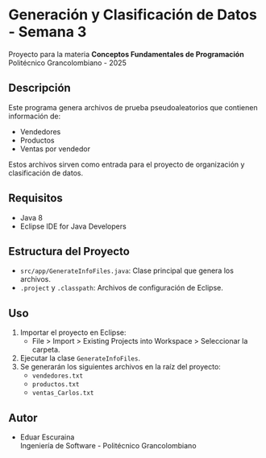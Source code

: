 # Generación y Clasificación de Datos - Semana 3

Proyecto para la materia **Conceptos Fundamentales de Programación**  
Politécnico Grancolombiano - 2025

## Descripción
Este programa genera archivos de prueba pseudoaleatorios que contienen información de:
- Vendedores
- Productos
- Ventas por vendedor

Estos archivos sirven como entrada para el proyecto de organización y clasificación de datos.

## Requisitos
- Java 8
- Eclipse IDE for Java Developers

## Estructura del Proyecto
- `src/app/GenerateInfoFiles.java`: Clase principal que genera los archivos.
- `.project` y `.classpath`: Archivos de configuración de Eclipse.

## Uso
1. Importar el proyecto en Eclipse:
   - File > Import > Existing Projects into Workspace > Seleccionar la carpeta.
2. Ejecutar la clase `GenerateInfoFiles`.
3. Se generarán los siguientes archivos en la raíz del proyecto:
   - `vendedores.txt`
   - `productos.txt`
   - `ventas_Carlos.txt`

## Autor
- Eduar Escuraina  
Ingeniería de Software - Politécnico Grancolombiano

